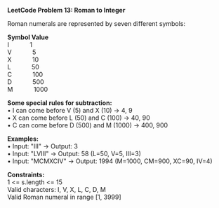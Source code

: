 **LeetCode Problem 13: Roman to Integer**

Roman numerals are represented by seven different symbols:

**Symbol	Value** <br>
I&nbsp;&nbsp;&nbsp;&nbsp;&nbsp;&nbsp;&nbsp;&nbsp;&nbsp;&nbsp;&nbsp;&nbsp;1 <br>
V&nbsp;&nbsp;&nbsp;&nbsp;&nbsp;&nbsp;&nbsp;&nbsp;&nbsp;&nbsp;&nbsp;&nbsp;5 <br>
X&nbsp;&nbsp;&nbsp;&nbsp;&nbsp;&nbsp;&nbsp;&nbsp;&nbsp;&nbsp;&nbsp;&nbsp;10 <br>
L&nbsp;&nbsp;&nbsp;&nbsp;&nbsp;&nbsp;&nbsp;&nbsp;&nbsp;&nbsp;&nbsp;&nbsp;50 <br>
C&nbsp;&nbsp;&nbsp;&nbsp;&nbsp;&nbsp;&nbsp;&nbsp;&nbsp;&nbsp;&nbsp;&nbsp;100 <br>
D&nbsp;&nbsp;&nbsp;&nbsp;&nbsp;&nbsp;&nbsp;&nbsp;&nbsp;&nbsp;&nbsp;&nbsp;500 <br>
M&nbsp;&nbsp;&nbsp;&nbsp;&nbsp;&nbsp;&nbsp;&nbsp;&nbsp;&nbsp;&nbsp;&nbsp;1000 


**Some special rules for subtraction:** <br>
• I can come before V (5) and X (10) → 4, 9 <br>
• X can come before L (50) and C (100) → 40, 90 <br>
• C can come before D (500) and M (1000) → 400, 900 

**Examples:** <br>
• Input: "III" → Output: 3 <br>
• Input: "LVIII" → Output: 58 (L=50, V=5, III=3) <br>
• Input: "MCMXCIV" → Output: 1994 (M=1000, CM=900, XC=90, IV=4) 

**Constraints:**  <br>
1 <= s.length <= 15  <br>
Valid characters: I, V, X, L, C, D, M  <br>
Valid Roman numeral in range [1, 3999]
